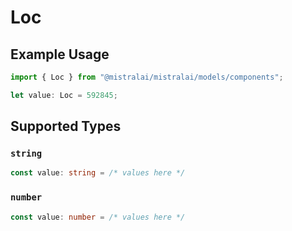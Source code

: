 # Loc

## Example Usage

```typescript
import { Loc } from "@mistralai/mistralai/models/components";

let value: Loc = 592845;
```

## Supported Types

### `string`

```typescript
const value: string = /* values here */
```

### `number`

```typescript
const value: number = /* values here */
```

